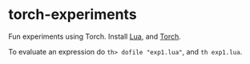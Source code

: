 # torch-experiments

Fun experiments using Torch. Install [Lua](http://www.lua.org/home.html), and [Torch](http://torch.ch/docs/getting-started.html).

To evaluate an expression do `th> dofile "exp1.lua"`, and `th exp1.lua`.

